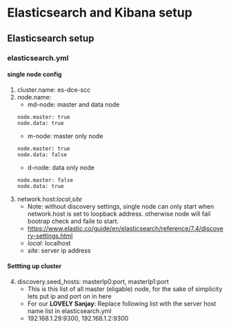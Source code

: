 # Elasticsearch and Kibana setup
## Elasticsearch setup
### elasticsearch.yml
#### single node config
1. cluster.name: es-dce-scc
2. node.name:
    - md-node: master and data node
    ````
    node.master: true
    node.data: true
    ````
    - m-node: master only node
    ````
    node.master: true
    node.data: false
    ````
    - d-node: data only node
    ````
    node.master: false
    node.data: true
    ````
3. network.host:_local_,_site_
    - Note: without discovery settings, single node can only start when network.host is set to loopback address. 
    otherwise node will fail bootrap check and faile to start.
    - https://www.elastic.co/guide/en/elasticsearch/reference/7.4/discovery-settings.html
    - _local_: localhost
    - _site_: server ip address
#### Settting up cluster
4. discovery.seed_hosts: masterIp0:port, masterIp1:port
    - This is this list of all master (eligable) node, for the sake of simplicity lets put ip and port on in here
    - For our **LOVELY Sanjay**: Replace following list with the server host name list in elasticsearch.yml
    - 192.168.1.29:9300, 192.168.1.2:9300